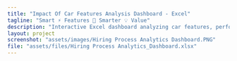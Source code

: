 ```yaml
---
title: "Impact Of Car Features Analysis Dashboard - Excel"
tagline: "Smart ⚡ Features 🚗 Smarter 💡 Value"
description: "Interactive Excel dashboard analyzing car features, performance metrics, and pricing insights."
layout: project
screenshot: "assets/images/Hiring Process Analytics Dashboard.PNG"
file: "assets/files/Hiring Process Analytics_Dashboard.xlsx"
---
```

